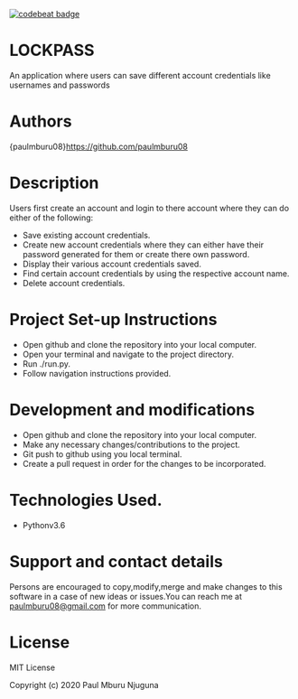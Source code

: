 [![codebeat badge](https://codebeat.co/badges/d2cef83c-fd48-4901-8936-a16c20d8ac33)](https://codebeat.co/projects/github-com-paulmburu08-lockpass-master)
# LOCKPASS
An application where users can save different account credentials like usernames and passwords

# Authors
{paulmburu08}https://github.com/paulmburu08

# Description
Users first create an account and login to there account where they can do either of the following:
- Save existing account credentials.
- Create new account credentials where they can either have their password generated for them or create there own password.
- Display their various account credentials saved.
- Find certain account credentials by using the respective account name.
- Delete account credentials.

# Project Set-up Instructions
- Open github and clone the repository into your local computer.
- Open your terminal and navigate to the project directory.
- Run ./run.py.
- Follow navigation instructions provided.

# Development and modifications
- Open github and clone the repository into your local computer.
- Make any necessary changes/contributions to the project.
- Git push to github using you local terminal.
- Create a pull request in order for the changes to be incorporated.

# Technologies Used.
- Pythonv3.6

# Support and contact details
Persons are encouraged to copy,modify,merge and make changes to this software in a case of new ideas or issues.You can reach me at paulmburu08@gmail.com for more communication.

# License
MIT License

Copyright (c) 2020 Paul Mburu Njuguna
